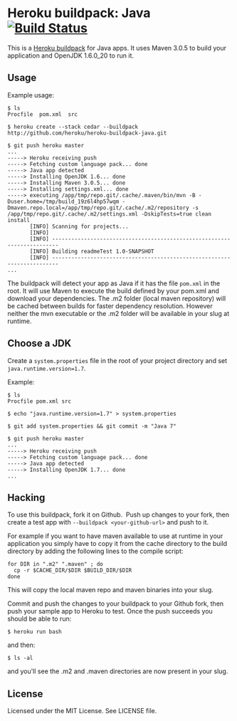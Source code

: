 Heroku buildpack: Java [![Build Status](https://travis-ci.org/heroku/heroku-buildpack-java.svg)](https://travis-ci.org/heroku/heroku-buildpack-java)
=========================

This is a [Heroku buildpack](http://devcenter.heroku.com/articles/buildpack) for Java apps.
It uses Maven 3.0.5 to build your application and OpenJDK 1.6.0_20 to run it.

Usage
-----

Example usage:

    $ ls
    Procfile  pom.xml  src

    $ heroku create --stack cedar --buildpack http://github.com/heroku/heroku-buildpack-java.git

    $ git push heroku master
    ...
    -----> Heroku receiving push
    -----> Fetching custom language pack... done
    -----> Java app detected
    -----> Installing OpenJDK 1.6... done
    -----> Installing Maven 3.0.5... done
    -----> Installing settings.xml... done
    -----> executing /app/tmp/repo.git/.cache/.maven/bin/mvn -B -Duser.home=/tmp/build_19z6l4hp57wqm -Dmaven.repo.local=/app/tmp/repo.git/.cache/.m2/repository -s /app/tmp/repo.git/.cache/.m2/settings.xml -DskipTests=true clean install
           [INFO] Scanning for projects...
           [INFO]
           [INFO] ------------------------------------------------------------------------
           [INFO] Building readmeTest 1.0-SNAPSHOT
           [INFO] ------------------------------------------------------------------------
    ...

The buildpack will detect your app as Java if it has the file `pom.xml` in the root.  It will use Maven to execute the build defined by your pom.xml and download your dependencies. The .m2 folder (local maven repository) will be cached between builds for faster dependency resolution. However neither the mvn executable or the .m2 folder will be available in your slug at runtime.

Choose a JDK
--------------
Create a `system.properties` file in the root of your project directory and set `java.runtime.version=1.7`.

Example:

    $ ls
    Procfile pom.xml src

    $ echo "java.runtime.version=1.7" > system.properties

    $ git add system.properties && git commit -m "Java 7"

    $ git push heroku master
    ...
    -----> Heroku receiving push
    -----> Fetching custom language pack... done
    -----> Java app detected
    -----> Installing OpenJDK 1.7... done
    ...

Hacking
-------

To use this buildpack, fork it on Github.  Push up changes to your fork, then create a test app with `--buildpack <your-github-url>` and push to it.

For example if you want to have maven available to use at runtime in your application you simply have to copy it from the cache directory to the build directory by adding the following lines to the compile script:

    for DIR in ".m2" ".maven" ; do
      cp -r $CACHE_DIR/$DIR $BUILD_DIR/$DIR
    done

This will copy the local maven repo and maven binaries into your slug.

Commit and push the changes to your buildpack to your Github fork, then push your sample app to Heroku to test. Once the push succeeds you should be able to run:

    $ heroku run bash

and then:

    $ ls -al

and you'll see the .m2 and .maven directories are now present in your slug.

License
-------

Licensed under the MIT License. See LICENSE file.
